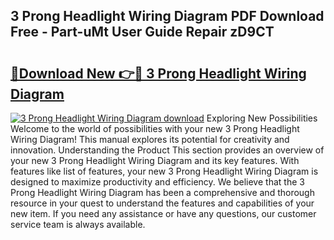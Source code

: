 ## 3 Prong Headlight Wiring Diagram PDF Download Free - Part-uMt User Guide Repair zD9CT

# <h2><a href="http://dfnbyz3.blite.top/?on=3+Prong+Headlight+Wiring+Diagram">🔗Download New 👉🔴 3 Prong Headlight Wiring Diagram</a></h2>

[![3 Prong Headlight Wiring Diagram download](https://i.imgur.com/lujVjoI.png)](http://dfnbyz3.blite.top/?on=3+Prong+Headlight+Wiring+Diagram)
Exploring New Possibilities Welcome to the world of possibilities with your new 3 Prong Headlight Wiring Diagram! This manual explores its potential for creativity and innovation. Understanding the Product This section provides an overview of your new 3 Prong Headlight Wiring Diagram and its key features. With features like list of features, your new 3 Prong Headlight Wiring Diagram is designed to maximize productivity and efficiency. We believe that the 3 Prong Headlight Wiring Diagram has been a comprehensive and thorough resource in your quest to understand the features and capabilities of your new item. If you need any assistance or have any questions, our customer service team is always available.
